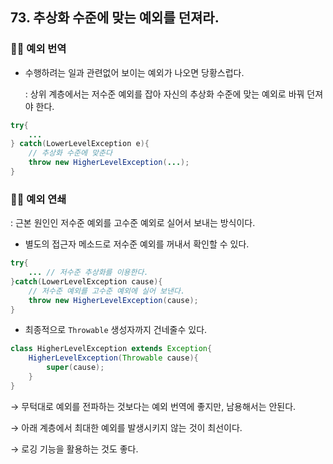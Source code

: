 ## 73. 추상화 수준에 맞는 예외를 던져라.

### 😵‍💫 예외 번역

- 수행하려는 일과 관련없어 보이는 예외가 나오면 당황스럽다.

  : 상위 계층에서는 저수준 예외를 잡아 자신의 추상화 수준에 맞는 예외로 바꿔 던져야 한다.

```java
try{
	...
} catch(LowerLevelException e){
	// 추상화 수준에 맞춘다
	throw new HigherLevelException(...);
}
```

### 😵‍💫 예외 연쇄

: 근본 원인인 저수준 예외를 고수준 예외로 실어서 보내는 방식이다.

- 별도의 접근자 메소드로 저수준 예외를 꺼내서 확인할 수 있다.

```java
try{
	... // 저수준 추상화를 이용한다.
}catch(LowerLevelException cause){
	// 저수준 예외를 고수준 예외에 실어 보낸다.
    throw new HigherLevelException(cause);
}
```

- 최종적으로 `Throwable` 생성자까지 건네줄수 있다.

```java
class HigherLevelException extends Exception{
	HigherLevelException(Throwable cause){
    	super(cause);
    }
}
```

→ 무턱대로 예외를 전파하는 것보다는 예외 번역에 좋지만, 남용해서는 안된다.

→ 아래 계층에서 최대한 예외를 발생시키지 않는 것이 최선이다.

→ 로깅 기능을 활용하는 것도 좋다.